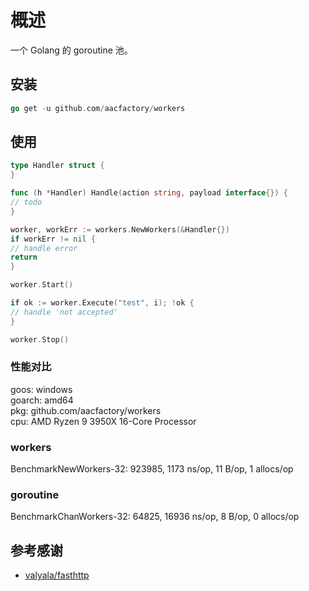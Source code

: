 # 概述

一个 Golang 的 goroutine 池。

## 安装

```go
go get -u github.com/aacfactory/workers
```

## 使用

```go
type Handler struct {
}

func (h *Handler) Handle(action string, payload interface{}) {
// todo
}

worker, workErr := workers.NewWorkers(&Handler{})
if workErr != nil {
// handle error
return
}

worker.Start()

if ok := worker.Execute("test", i); !ok {
// handle 'not accepted'
}

worker.Stop()
```

### 性能对比

goos: windows <br>
goarch: amd64 <br>
pkg: github.com/aacfactory/workers <br>
cpu: AMD Ryzen 9 3950X 16-Core Processor <br>

### workers

BenchmarkNewWorkers-32: 923985, 1173 ns/op, 11 B/op, 1 allocs/op

### goroutine

BenchmarkChanWorkers-32: 64825, 16936 ns/op, 8 B/op, 0 allocs/op

## 参考感谢

* [valyala/fasthttp](https://github.com/valyala/fasthttp)

